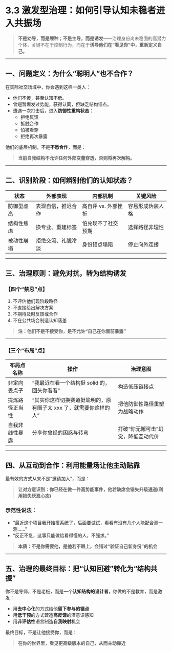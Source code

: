 # **3.3 激发型治理：如何引导认知未稳者进入共振场**

> **不是劝导，而是埋种；不是主导，而是诱发**——治理身份尚未稳固的高潜力个体，关键不在于控制行为，而在于**诱导他们在“看见你”中，重新定义自己。**

---

## 一、问题定义：为什么“聪明人”也不合作？

在实际社交场域中，你会遇到这样一类人：

- 他们不傻，甚至认知不低。
- 曾短暂爆发过势能，获得认同，但缺乏结构锚点。
- 遭遇一次打击后，进入**防御性重构状态**：
  - 拒绝反馈
  - 抵触合作
  - 怕被看穿
  - 拒绝再次暴露

他们的底层机制，不是**不愿合作**，而是：

> **当前自我结构不允许任何外部变量穿透，否则将再次解构。**

---

## 二、识别阶段：如何辨别他们的认知状态？

| 状态       | 外部表现           | 内部机制            | 关键风险         |
| ---------- | ------------------ | ------------------- | ---------------- |
| 防御型虚高 | 表现自信，推迟合作 | 高自评 vs. 外部挫折 | 容易形成伪装人格 |
| 结构性焦虑 | 换专业、重建标签   | 怕兑现不了社交预期  | 选择路径非理性   |
| 被动性崩塌 | 拒绝交流、礼貌冷淡 | 身份锚点塌陷        | 停止向外连接     |

---

## 三、治理原则：避免对抗，转为结构诱发

### 【四个“禁忌”点】

1. 不评估他们现阶段路径
2. 不直接给出解决方案
3. 不期待及时反馈或合作
4. 不在公共场合制造认知落差

> **注：他们不是不接受你，是不允许“自己在你面前暴露”**

---

### 【三个“布局”点】

| 布局点名称     | 操作                                                              | 治理意图                           |
| -------------- | ----------------------------------------------------------------- | ---------------------------------- |
| 非定向丢点子   | “我最近在看一个结构挺 solid 的，回头你看看”                       | 构造低压链接点                     |
| 提炼路径正当性 | “其实你这样切换赛道挺聪明的，原有圈子太 xxx 了，就需要你这样的人” | 把他防御性路径重塑为战略动作       |
| 自我非线性暴露 | 分享你曾经的困惑与转弯                                            | 打破“你无懈可击”幻觉，降低互动代价 |

---

## 四、从互动到合作：利用能量场让他主动贴靠

最有效的方式从来不是“邀请加入”，而是：

> **让对方意识到：你已经在做一件高势能事件，他若缺席会错失升级通道(利用损失厌恶心态)**

### 示范性说法：

- “最近这个项目我开始搭系统了，后面要试试，看看有没有几个人能配合测一测……”
- “反正不急，这事只能做给看得懂的人，不强求。”

> **本质：不是你需要他，是他若不跟上，会错过“验证自己新身份”的机会**

---

## 五、治理的最终目标：把“认知回避”转化为“结构共振”

你不是导师，不是老板，而是一个**认知结构的设计者**，你做的不是教育，而是激发：

- 用**去中心化**的方式给他**留下参与的锚点**
- 用**低干预**的方式营造**高反馈**的潜意识感知
- 用**非评估性**语言制造**自我映射**机会

最终目标，不是让他接受你，而是：

> **在你的世界里，看见更高级版本的自己，从而主动靠近**
